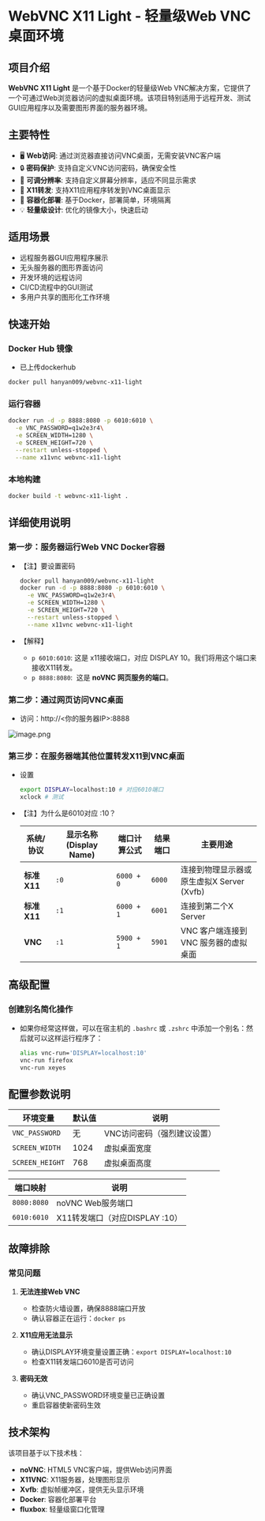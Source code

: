 # WebVNC X11 Light - 轻量级Web VNC桌面环境

## 项目介绍

**WebVNC X11 Light** 是一个基于Docker的轻量级Web VNC解决方案，它提供了一个可通过Web浏览器访问的虚拟桌面环境。该项目特别适用于远程开发、测试GUI应用程序以及需要图形界面的服务器环境。

## 主要特性

- 🖥️ **Web访问**: 通过浏览器直接访问VNC桌面，无需安装VNC客户端
- 🔒 **密码保护**: 支持自定义VNC访问密码，确保安全性
- 📐 **可调分辨率**: 支持自定义屏幕分辨率，适应不同显示需求
- 🔄 **X11转发**: 支持X11应用程序转发到VNC桌面显示
- 🐳 **容器化部署**: 基于Docker，部署简单，环境隔离
- 💡 **轻量级设计**: 优化的镜像大小，快速启动

## 适用场景

- 远程服务器GUI应用程序展示
- 无头服务器的图形界面访问
- 开发环境的远程访问
- CI/CD流程中的GUI测试
- 多用户共享的图形化工作环境

## 快速开始

### Docker Hub 镜像

* 已上传dockerhub

``` bash
docker pull hanyan009/webvnc-x11-light
```

### 运行容器

```bash
docker run -d -p 8888:8080 -p 6010:6010 \
  -e VNC_PASSWORD=q1w2e3r4\
  -e SCREEN_WIDTH=1280 \
  -e SCREEN_HEIGHT=720 \
  --restart unless-stopped \
  --name x11vnc webvnc-x11-light
```

### 本地构建

```bash
docker build -t webvnc-x11-light .
```

## 详细使用说明

### 第一步：服务器运行Web VNC Docker容器

- 【注】要设置密码
    
    ```bash
    docker pull hanyan009/webvnc-x11-light
    docker run -d -p 8888:8080 -p 6010:6010 \
      -e VNC_PASSWORD=q1w2e3r4\
      -e SCREEN_WIDTH=1280 \
      -e SCREEN_HEIGHT=720 \
      --restart unless-stopped \
      --name x11vnc webvnc-x11-light
    
    ```
    
- 【解释】
    - `p 6010:6010`: 这是 x11接收端口，对应 DISPLAY 10。我们将用这个端口来接收X11转发。
    - `p 8888:8080`:  这是 **noVNC 网页服务的端口**。
    

### 第二步：通过网页访问VNC桌面

- 访问：http://<你的服务器IP>:8888

![image.png](attachment:baf95bf7-86ab-4740-a324-65a560dfcc5f:image.png)

### 第三步：在服务器端其他位置转发X11到VNC桌面

- 设置
    
    ```bash
    export DISPLAY=localhost:10 # 对应6010端口
    xclock # 测试
    ```
    
- 【注】为什么是6010对应 :10？
    
    
    | **系统/协议** | **显示名称 (Display Name)** | **端口计算公式** | **结果端口** | **主要用途** |
    | --- | --- | --- | --- | --- |
    | **标准 X11** | `:0` | `6000 + 0` | `6000` | 连接到物理显示器或原生虚拟X Server (Xvfb) |
    | **标准 X11** | `:1` | `6000 + 1` | `6001` | 连接到第二个X Server |
    | **VNC** | `:1` | `5900 + 1` | `5901` | VNC 客户端连接到 VNC 服务器的虚拟桌面 |

## 高级配置

### 创建别名简化操作

- 如果你经常这样做，可以在宿主机的 `.bashrc` 或 `.zshrc` 中添加一个别名：然后就可以这样运行程序了：
    
    ```bash
    alias vnc-run='DISPLAY=localhost:10'
    vnc-run firefox
    vnc-run xeyes
    ```

## 配置参数说明

| 环境变量 | 默认值 | 说明 |
|---------|--------|------|
| `VNC_PASSWORD` | 无 | VNC访问密码（强烈建议设置） |
| `SCREEN_WIDTH` | 1024 | 虚拟桌面宽度 |
| `SCREEN_HEIGHT` | 768 | 虚拟桌面高度 |

| 端口映射 | 说明 |
|---------|------|
| `8080:8080` | noVNC Web服务端口 |
| `6010:6010` | X11转发端口（对应DISPLAY :10） |

## 故障排除

### 常见问题

1. **无法连接Web VNC**
   - 检查防火墙设置，确保8888端口开放
   - 确认容器正在运行：`docker ps`

2. **X11应用无法显示**
   - 确认DISPLAY环境变量设置正确：`export DISPLAY=localhost:10`
   - 检查X11转发端口6010是否可访问

3. **密码无效**
   - 确认VNC_PASSWORD环境变量已正确设置
   - 重启容器使新密码生效

## 技术架构

该项目基于以下技术栈：
- **noVNC**: HTML5 VNC客户端，提供Web访问界面
- **X11VNC**: X11服务器，处理图形显示
- **Xvfb**: 虚拟帧缓冲区，提供无头显示环境
- **Docker**: 容器化部署平台
- **fluxbox**: 轻量级窗口化管理
